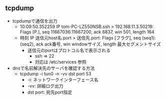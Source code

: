 ## tcpdump

* tcpdumpで通信を出力
  * 10:09:50.352259 IP tom-PC-LZ550NSB.ssh > 192.168.11.3.50219: Flags [P.], seq 11667036:11667200, ack 6837, win 501, length 164
  * 時刻 IP 送信元host名.port > 送信先.port: Flags [フラグ], seq (seq1):(seq2), ack ack番号, win windowサイズ, length 最大セグメントサイズ
      * 送信元のportはプロトコル名で表示される
          * ssh => 22
          * 対応は /etc/services 参照
* dnsで名前解決先のサーバを確認する方法
  * tcpdump -i tun0 -n -vv dst port 53
    * -i: ネットワークインターフェース名
    * -vv: 詳細ログ出力
    * dst port: 宛先port指定